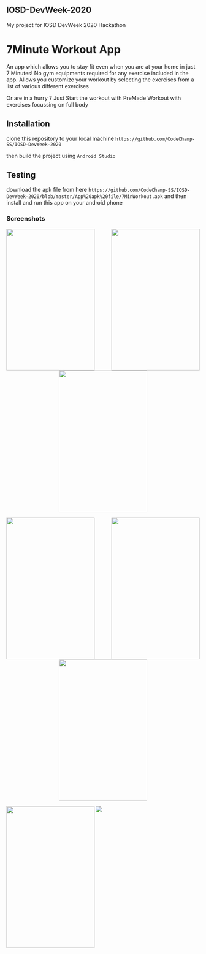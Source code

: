## IOSD-DevWeek-2020 
My project for IOSD DevWeek 2020 Hackathon
# 7Minute Workout App

An app which allows you to stay fit even when you are at your home in just 7 Minutes!
No gym equipments required for any exercise included in the app.
Allows you customize your workout by selecting the exercises from a list of various different exercises


Or are in a hurry ? Just Start the workout with PreMade Workout with exercises focussing on full body

## Installation

clone this repository to your local machine `https://github.com/CodeChamp-SS/IOSD-DevWeek-2020`

then build the project using `Android Studio`

## Testing

download the apk file from here `https://github.com/CodeChamp-SS/IOSD-DevWeek-2020/blob/master/App%20apk%20file/7MinWorkout.apk`
and then install and run this app on your android phone


### Screenshots


<img align="left" width="230" height="370" src="https://user-images.githubusercontent.com/52480794/88896935-28bb0b80-d268-11ea-8a5a-afb559f6671e.png"> <img align="right" width="230" height="370" src="https://user-images.githubusercontent.com/52480794/88897113-6750c600-d268-11ea-9554-7d3734bfeedc.png">

<p align="center">
  <img width="230" height="370" src="https://user-images.githubusercontent.com/52480794/88897049-50aa6f00-d268-11ea-94a2-20bc1a22a9de.png">
</p>

<img align="left" width="230" height="370" src="https://user-images.githubusercontent.com/52480794/88897221-92d3b080-d268-11ea-90d6-f333f60ee17a.png"> <img align="right" width="230" height="370" src="https://user-images.githubusercontent.com/52480794/88897279-a717ad80-d268-11ea-9baf-e27523704b6b.png">

<p align="center">
  <img width="230" height="370" src="https://user-images.githubusercontent.com/52480794/88897269-a4b55380-d268-11ea-947d-544f692565e6.png">
</p>

<img align="left" width="230" height="370" src="https://user-images.githubusercontent.com/52480794/88897283-a848da80-d268-11ea-9859-ab8a594c2073.png">


[![](http://img.youtube.com/vi/bFXaphct-lI/0.jpg)](http://www.youtube.com/watch?v=bFXaphct-lI "App Demo Video")
